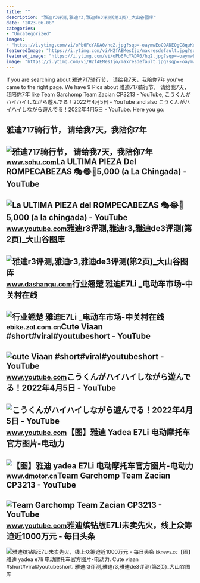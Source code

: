 ```yaml
---
title: ""
description: "雅迪r3评测,雅迪r3,雅迪de3评测(第2页)_大山谷图库"
date: "2023-06-08"
categories:
- "Uncategorized"
images:
- "https://i.ytimg.com/vi/oPb6FcYADA0/hq2.jpg?sqp=-oaymwEoCOADEOgC8quKqQMcGADwAQH4Ac4FgAKACooCDAgAEAEYZSBdKE4wDw==&amp;rs=AOn4CLCUQw-VGHZGEBpxjRVtchxVuCjbhQ"
featuredImage: "https://i.ytimg.com/vi/H2fAEMesIjo/maxresdefault.jpg?sqp=-oaymwEmCIAKENAF8quKqQMa8AEB-AH-CYAC0AWKAgwIABABGGUgXyhTMA8=&amp;rs=AOn4CLCJYSghky0o-ilndxvg6fCYAda1ug"
featured_image: "https://i.ytimg.com/vi/oPb6FcYADA0/hq2.jpg?sqp=-oaymwEoCOADEOgC8quKqQMcGADwAQH4Ac4FgAKACooCDAgAEAEYZSBdKE4wDw==&amp;rs=AOn4CLCUQw-VGHZGEBpxjRVtchxVuCjbhQ"
image: "https://i.ytimg.com/vi/H2fAEMesIjo/maxresdefault.jpg?sqp=-oaymwEmCIAKENAF8quKqQMa8AEB-AH-CYAC0AWKAgwIABABGGUgXyhTMA8=&amp;rs=AOn4CLCJYSghky0o-ilndxvg6fCYAda1ug"
---
```


If you are searching about 雅迪717骑行节， 请给我7天，我陪你7年 you've came to the right page. We have 9 Pics about 雅迪717骑行节， 请给我7天，我陪你7年 like Team Garchomp Team Zacian CP3213 - YouTube, こうくんがハイハイしながら遊んでる！2022年4月5日 - YouTube and also こうくんがハイハイしながら遊んでる！2022年4月5日 - YouTube. Here you go:

雅迪717骑行节， 请给我7天，我陪你7年
---------------------

 ![雅迪717骑行节， 请给我7天，我陪你7年](http://5b0988e595225.cdn.sohucs.com/images/20180723/ca6257a0515f4a61aa671cd579087400.jpeg) <small>www.sohu.com</small>La ULTIMA PIEZA Del ROMPECABEZAS 🎭😂🧘5,000 (a La Chingada) - YouTube
-------------------------------------------------------------------

 ![La ULTIMA PIEZA del ROMPECABEZAS 🎭😂🧘5,000 (a la chingada) - YouTube](https://i.ytimg.com/vi/KdZ3OosEZ6s/hq2.jpg?sqp=-oaymwEoCOADEOgC8quKqQMcGADwAQH4Ad4EgAK4CIoCDAgAEAEYZSBMKGMwDw==&rs=AOn4CLCfzFvJaPoNerKMbSKycXF-fCyaDA) <small>www.youtube.com</small>雅迪r3评测,雅迪r3,雅迪de3评测(第2页)\_大山谷图库
-------------------------------

 ![雅迪r3评测,雅迪r3,雅迪de3评测(第2页)_大山谷图库](http://m.cnr.cn/auto/20170811/W020170811528317454784.jpg) <small>www.dashangu.com</small>行业翘楚 雅迪E7Li \_电动车市场-中关村在线
-------------------------

 ![行业翘楚 雅迪E7Li _电动车市场-中关村在线](https://pro-fd.zol-img.com.cn/t_s640x2000_w1/g5/M00/08/0F/ChMkJls8ZWyIfdv5AAXSlotAnlcAApeMQG2WnsABdKu968.jpg) <small>ebike.zol.com.cn</small>Cute Viaan #short#viral#youtubeshort - YouTube
----------------------------------------------

 ![cute Viaan #short#viral#youtubeshort - YouTube](https://i.ytimg.com/vi/oPb6FcYADA0/hq2.jpg?sqp=-oaymwEoCOADEOgC8quKqQMcGADwAQH4Ac4FgAKACooCDAgAEAEYZSBdKE4wDw==&rs=AOn4CLCUQw-VGHZGEBpxjRVtchxVuCjbhQ) <small>www.youtube.com</small>こうくんがハイハイしながら遊んでる！2022年4月5日 - YouTube
-------------------------------------

 ![こうくんがハイハイしながら遊んでる！2022年4月5日 - YouTube](https://i.ytimg.com/vi/H2fAEMesIjo/maxresdefault.jpg?sqp=-oaymwEmCIAKENAF8quKqQMa8AEB-AH-CYAC0AWKAgwIABABGGUgXyhTMA8=&rs=AOn4CLCJYSghky0o-ilndxvg6fCYAda1ug) <small>www.youtube.com</small>【图】雅迪 Yadea E7Li 电动摩托车官方图片-电动力
------------------------------

 ![【图】雅迪 yadea E7Li 电动摩托车官方图片-电动力](http://img.dmotor.cn/UploadFiles/2018-07/67/2018070217454723027.jpg) <small>www.dmotor.cn</small>Team Garchomp Team Zacian CP3213 - YouTube
------------------------------------------

 ![Team Garchomp Team Zacian CP3213 - YouTube](https://i.ytimg.com/vi/HYLCwcE-Dgc/maxres2.jpg?sqp=-oaymwEoCIAKENAF8quKqQMcGADwAQH4AYwCgALgA4oCDAgAEAEYRSBHKGUwDw==&rs=AOn4CLC_ulBvmvqa2cf2uT56Qfk3FCYaDA) <small>www.youtube.com</small>雅迪缤钻版E7Li未卖先火，线上众筹迫近1000万元 - 每日头条
---------------------------------

 ![雅迪缤钻版E7Li未卖先火，线上众筹迫近1000万元 - 每日头条](http://i2.kknews.cc/X64Ddqt8vcOh41CkdsVztoHsPzZ22EHsknvfyWnGVgQ/0.jpg) <small>kknews.cc</small>【图】雅迪 yadea e7li 电动摩托车官方图片-电动力. Cute viaan #short#viral#youtubeshort. 雅迪r3评测,雅迪r3,雅迪de3评测(第2页)\_大山谷图库
